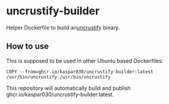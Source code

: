 # uncrustify-builder

Helper Dockerfile to build an[uncrustify](https://github.com/uncrustify/uncrustify) binary.

## How to use

This is supposed to be used in other Ubuntu based Dockerfiles:

    COPY --from=ghcr.io/kaspar030/uncrustify-builder:latest /usr/bin/uncrustify /usr/bin/uncrustify

This repository will automatically build and publish ghcr.io/kaspar030/uncrustify-builder:latest.

